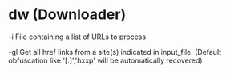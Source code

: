 # dw (Downloader)
-i    File containing a list of URLs to process

-gl   Get all href links from a site(s) indicated in input_file. (Default obfuscation like '[.]','hxxp' will be automatically recovered)
 
   
